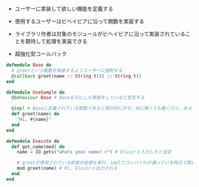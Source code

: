 - ユーザーに実装して欲しい機能を定義する
- 使用するユーザーはビヘイビアに沿って関数を実装する
- ライブラリ作者は対象のモジュールがビヘイビアに沿って実装されていることを期待して処理を実装できる

- 超強化型コールバック

```elixir
defmodule Base do
  # greetという関数を実装するようユーザーに強制する
  @callback greet(name :: String.t()) :: String.t()
end

defmodule UseSample do
  @behaviour Base # Baseを元にした実装をしていると宣言する

  @impl # Baseに定義されている関数であると明示的に示す。別に無くても動くけど、あるとなお良い(なお１つ付けたら全てに付けなければいけない)
  def greet(name) do
    "Hi, #{name}"
  end
end

defmodule Execute do
  def get_name(mod) do
    name = IO.gets("whats your name? >") # Elixirと入力したと仮定

    # greetが実装されている前提の処理を実行。implでコンパイルが通っている時点で実装されていることが保証される。
    mod.greet(name) # Hi, Elixirと出力される
  end
end
```